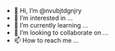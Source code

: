 - 👋 Hi, I’m @nvubjtdgnjry
- 👀 I’m interested in ...
- 🌱 I’m currently learning ...
- 💞️ I’m looking to collaborate on ...
- 📫 How to reach me ...

<!---
nvubjtdgnjry/nvubjtdgnjry is a ✨ special ✨ repository because its `README.md` (this file) appears on your GitHub profile.
You can click the Preview link to take a look at your changes.
--->
